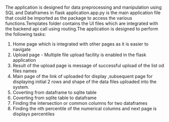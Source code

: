
The application is designed for data preprocessing and manipulation using SQL and Dataframes in flask application.app.py is the main application file that could be imported as the package to access the various functions.Templates folder contains the UI files which are integrated with the backend api call using routing.The application is designed to perform the following tasks:
1. Home page which is integrated with other pages as it is easier to navigate
2. Upload page - Multiple file upload facility is enabled in the flask application
3. Result of the upload page is message of successful upload of the list od files names
4. Main page of the link of uploaded for display ,subsequent page for displaying initial 2 rows and shape of the data files uploaded into the system.
6. Coverting from dataframe to sqlite table
7. Coverting from sqlite table to dataframe
8. Finding the intersection or common columns for two dataframes
9. Finding the nth percentile of the numerical columns and next page is displays percentiles

